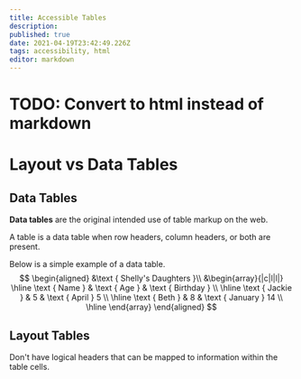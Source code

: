 ```yaml
---
title: Accessible Tables
description: 
published: true
date: 2021-04-19T23:42:49.226Z
tags: accessibility, html
editor: markdown
---
```


# TODO: Convert to html instead of markdown
# Layout vs Data Tables

## Data Tables
**Data tables** are the original intended use of table markup on the web. 

A table is a data table when row headers, column headers, or both are present.

Below is a simple example of a data table. 
$$
\begin{aligned}
&\text { Shelly's Daughters }\\
&\begin{array}{|c|l|l|}
\hline \text { Name } & \text { Age } & \text { Birthday } \\
\hline \text { Jackie } & 5 & \text { April } 5 \\
\hline \text { Beth } & 8 & \text { January } 14 \\
\hline
\end{array}
\end{aligned}
$$


## Layout Tables
Don't have logical headers that can be mapped to information within the table cells.